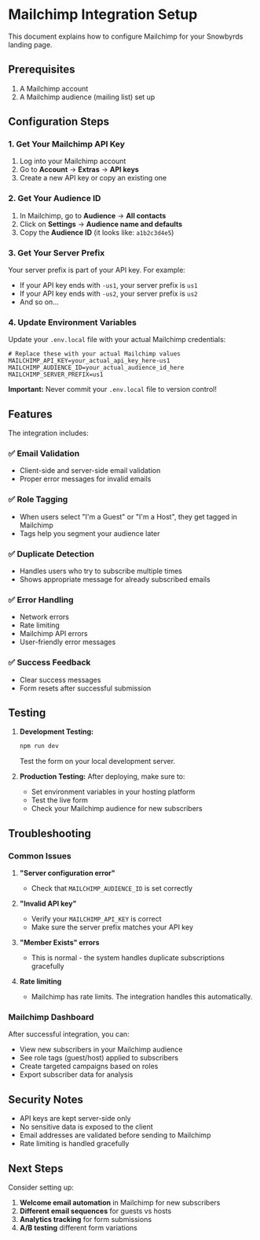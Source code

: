 # Mailchimp Integration Setup

This document explains how to configure Mailchimp for your Snowbyrds landing page.

## Prerequisites

1. A Mailchimp account
2. A Mailchimp audience (mailing list) set up

## Configuration Steps

### 1. Get Your Mailchimp API Key

1. Log into your Mailchimp account
2. Go to **Account** → **Extras** → **API keys**
3. Create a new API key or copy an existing one

### 2. Get Your Audience ID

1. In Mailchimp, go to **Audience** → **All contacts**
2. Click on **Settings** → **Audience name and defaults**
3. Copy the **Audience ID** (it looks like: `a1b2c3d4e5`)

### 3. Get Your Server Prefix

Your server prefix is part of your API key. For example:

- If your API key ends with `-us1`, your server prefix is `us1`
- If your API key ends with `-us2`, your server prefix is `us2`
- And so on...

### 4. Update Environment Variables

Update your `.env.local` file with your actual Mailchimp credentials:

```env
# Replace these with your actual Mailchimp values
MAILCHIMP_API_KEY=your_actual_api_key_here-us1
MAILCHIMP_AUDIENCE_ID=your_actual_audience_id_here
MAILCHIMP_SERVER_PREFIX=us1
```

**Important:** Never commit your `.env.local` file to version control!

## Features

The integration includes:

### ✅ Email Validation

- Client-side and server-side email validation
- Proper error messages for invalid emails

### ✅ Role Tagging

- When users select "I'm a Guest" or "I'm a Host", they get tagged in Mailchimp
- Tags help you segment your audience later

### ✅ Duplicate Detection

- Handles users who try to subscribe multiple times
- Shows appropriate message for already subscribed emails

### ✅ Error Handling

- Network errors
- Rate limiting
- Mailchimp API errors
- User-friendly error messages

### ✅ Success Feedback

- Clear success messages
- Form resets after successful submission

## Testing

1. **Development Testing:**

   ```bash
   npm run dev
   ```

   Test the form on your local development server.

2. **Production Testing:**
   After deploying, make sure to:
   - Set environment variables in your hosting platform
   - Test the live form
   - Check your Mailchimp audience for new subscribers

## Troubleshooting

### Common Issues

1. **"Server configuration error"**

   - Check that `MAILCHIMP_AUDIENCE_ID` is set correctly

2. **"Invalid API key"**

   - Verify your `MAILCHIMP_API_KEY` is correct
   - Make sure the server prefix matches your API key

3. **"Member Exists" errors**

   - This is normal - the system handles duplicate subscriptions gracefully

4. **Rate limiting**
   - Mailchimp has rate limits. The integration handles this automatically.

### Mailchimp Dashboard

After successful integration, you can:

- View new subscribers in your Mailchimp audience
- See role tags (guest/host) applied to subscribers
- Create targeted campaigns based on roles
- Export subscriber data for analysis

## Security Notes

- API keys are kept server-side only
- No sensitive data is exposed to the client
- Email addresses are validated before sending to Mailchimp
- Rate limiting is handled gracefully

## Next Steps

Consider setting up:

1. **Welcome email automation** in Mailchimp for new subscribers
2. **Different email sequences** for guests vs hosts
3. **Analytics tracking** for form submissions
4. **A/B testing** different form variations
